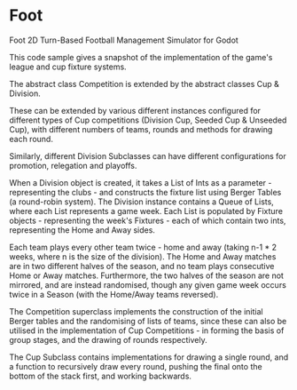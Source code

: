 # Foot
Foot 2D Turn-Based Football Management Simulator for Godot

This code sample gives a snapshot of the implementation of the game's league and cup fixture systems.

The abstract class Competition is extended by the abstract classes Cup & Division.

These can be extended by various different instances configured for different types of Cup competitions (Division Cup, Seeded Cup & Unseeded Cup), with different numbers of teams, rounds and methods for drawing each round.

Similarly, different Division Subclasses can have different configurations for promotion, relegation and playoffs.

When a Division object is created, it takes a List of Ints as a parameter - representing the clubs - and constructs the fixture list using Berger Tables (a round-robin system). The Division instance contains a Queue of Lists, where each List represents a game week. Each List is populated by Fixture objects - representing the week's Fixtures - each of which contain two ints, representing the Home and Away sides.

Each team plays every other team twice - home and away (taking n-1 * 2 weeks, where n is the size of the division). The Home and Away matches are in two different halves of the season, and no team plays consecutive Home or Away matches. Furthermore, the two halves of the season are not mirrored, and are instead randomised, though any given game week occurs twice in a Season (with the Home/Away teams reversed).

The Competition superclass implements the construction of the initial Berger tables and the randomising of lists of teams, since these can also be utilised in the implementation of Cup Competitions - in forming the basis of group stages, and the drawing of rounds respectively.

The Cup Subclass contains implementations for drawing a single round, and a function to recursively draw every round, pushing the final onto the bottom of the stack first, and working backwards.
